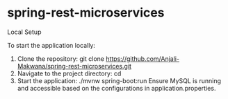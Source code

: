# spring-rest-microservices

Local Setup 

To start the application locally:
1. Clone the repository: git clone https://github.com/Anjali-Makwana/spring-rest-microservices.git
2. Navigate to the project directory: cd <project-directory>
3. Start the application: ./mvnw spring-boot:run
Ensure MySQL is running and accessible based on the configurations in application.properties.
